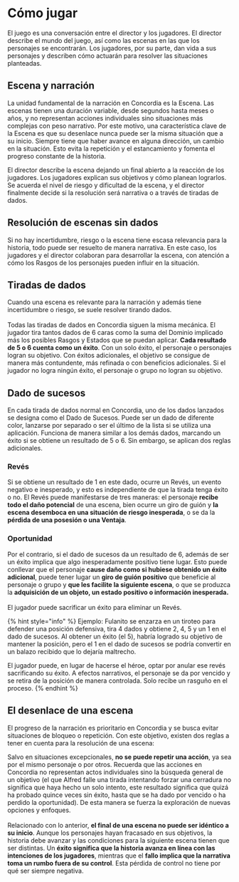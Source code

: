 # Cómo jugar

El juego es una conversación entre el director y los jugadores. El director describe el mundo del juego, así como las escenas en las que los personajes se encontrarán. Los jugadores, por su parte, dan vida a sus personajes y describen cómo actuarán para resolver las situaciones planteadas.

## Escena y narración

La unidad fundamental de la narración en Concordia es la Escena. Las escenas tienen una duración variable, desde segundos hasta meses o años, y no representan acciones individuales sino situaciones más complejas con peso narrativo. Por este motivo, una característica clave de la Escena es que su desenlace nunca puede ser la misma situación que a su inicio. Siempre tiene que haber avance en alguna dirección, un cambio en la situación. Esto evita la repetición y el estancamiento y fomenta el progreso constante de la historia.

El director describe la escena dejando un final abierto a la reacción de los jugadores. Los jugadores explican sus objetivos y cómo planean lograrlos. Se acuerda el nivel de riesgo y dificultad de la escena, y el director finalmente decide si la resolución será narrativa o a través de tiradas de dados.

## Resolución de escenas sin dados

Si no hay incertidumbre, riesgo o la escena tiene escasa relevancia para la historia, todo puede ser resuelto de manera narrativa. En este caso, los jugadores y el director colaboran para desarrollar la escena, con atención a cómo los Rasgos de los personajes pueden influir en la situación.

## Tiradas de dados

Cuando una escena es relevante para la narración y además tiene incertidumbre o riesgo, se suele resolver tirando dados.\
\
Todas las tiradas de dados en Concordia siguen la misma mecánica. El jugador tira tantos dados de 6 caras como la suma del Dominio implicado más los posibles Rasgos y Estados que se puedan aplicar. **Cada resultado de 5 o 6 cuenta como un éxito**. Con un solo éxito, el personaje o personajes logran su objetivo. Con éxitos adicionales, el objetivo se consigue de manera más contundente, más refinada o con beneficios adicionales. Si el jugador no logra ningún éxito, el personaje o grupo no logran su objetivo.

## Dado de sucesos

En cada tirada de dados normal en Concordia, uno de los dados lanzados se designa como el Dado de Sucesos. Puede ser un dado de diferente color, lanzarse por separado o ser el último de la lista si se utiliza una aplicación. Funciona de manera similar a los demás dados, marcando un éxito si se obtiene un resultado de 5 o 6. Sin embargo, se aplican dos reglas adicionales.

### Revés

Si se obtiene un resultado de 1 en este dado, ocurre un Revés, un evento negativo e inesperado, y esto es independiente de que la tirada tenga éxito o no. El Revés puede manifestarse de tres maneras: el personaje **recibe todo el daño potencial** de una escena, bien ocurre un giro de guión y **la escena desemboca en una situación de riesgo inesperada**, o se da la **pérdida de una posesión o una Ventaja**.

### Oportunidad

Por el contrario, si el dado de sucesos da un resultado de 6, además de ser un éxito implica que algo inesperadamente positivo tiene lugar. Esto puede conllevar que el personaje **cause daño como si hubiese obtenido un éxito adicional**, puede tener lugar un **giro de guión positivo** que beneficie al personaje o grupo y **que les facilite la siguiente escena**, o que se produzca la **adquisición de un objeto, un estado positivo o información inesperada.**\
\
El jugador puede sacrificar un éxito para eliminar un Revés.

{% hint style="info" %}
Ejemplo: Fulanito se enzarza en un tiroteo para defender una posición defensiva, tira 4 dados y obtiene 2, 4, 5 y un 1 en el dado de sucesos. Al obtener un éxito (el 5), habría logrado su objetivo de mantener la posición, pero el 1 en el dado de sucesos se podría convertir en un balazo recibido que lo dejaría maltrecho.

El jugador puede, en lugar de hacerse el héroe, optar por anular ese revés sacrificando su éxito. A efectos narrativos, el personaje se da por vencido y se retira de la posición de manera controlada. Solo recibe un rasguño en el proceso.
{% endhint %}

## El desenlace de una escena

El progreso de la narración es prioritario en Concordia y se busca evitar situaciones de bloqueo o repetición. Con este objetivo, existen dos reglas a tener en cuenta para la resolución de una escena:

Salvo en situaciones excepcionales, **no se puede repetir una acción**, ya sea por el mismo personaje o por otros. Recuerda que las acciones en Concordia no representan actos individuales sino la búsqueda general de un objetivo (el que Alfred falle una tirada intentando forzar una cerradura no significa que haya hecho un solo intento, este resultado significa que quizá ha probado quince veces sin éxito, hasta que se ha dado por vencido o ha perdido la oportunidad). De esta manera se fuerza la exploración de nuevas opciones y enfoques.\
\
Relacionado con lo anterior, **el final de una escena no puede ser idéntico a su inicio**. Aunque los personajes hayan fracasado en sus objetivos, la historia debe avanzar y las condiciones para la siguiente escena tienen que ser distintas. Un **éxito significa que la historia avanza en línea con las intenciones de los jugadores**, mientras que el **fallo implica que la narrativa toma un rumbo fuera de su control**. Esta pérdida de control no tiene por qué ser siempre negativa.

